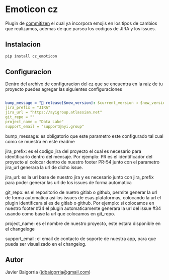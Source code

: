 # Emoticon cz

Plugin de [commitizen](https://commitizen-tools.github.io/commitizen/) el cual ya incorpora emojis en los tipos de cambios que realizamos, ademas de que parsea los codigos de JIRA y los issues.

## Instalacion

```python
pip install cz_emoticon
```

## Configuracion

Dentro del archivo de configuracion del cz que se encuentra en la raiz de tu proyecto puedes agregar las siguientes configuraciones

```yaml

bump_message = "🔖 release[$new_version]: $current_version → $new_version"
jira_prefix = "JIRA"
jira_url = "https://ayigroup.atlassian.net"
git_repo = ""
project_name = "Data Lake"
support_email = "support@ayi.group"

```

bump_message: es obligatorio que este parametro este configurado tal cual como se muestra en este readme

jira_prefix: es el codigo jira del proyecto el cual es necesario para identificarlo dentro del mensaje. Por ejemplo: PR es el identificador del proyecto al colocar dentro de nuestro footer PR-54 junto con el parametro jira_url generara la url de dicho issue.

jira_url: es la url base de nuestro jira y es necesario junto con jira_prefix para poder generar las url de los issues de forma automatica

git_repo: es el repositorio de nuetro gitlab o github, permite generar la url de forma automatica asi los issues de esas plataformas, colocando la url el plugin identificara si es de gitlab o github. Por ejemplo: si colocamos en nuestro footer #34 el plugin automaticamente generara la url del issue #34 usando como base la url que colocamos en git_repo.

project_name: es el nombre de nuestro proyecto, este estara disponible en el changeloge

support_email: el email de contacto de soporte de nuestra app, para que pueda ser visualizado en el changelog.

## Autor

Javier Baigorria (jdbaigorria@gmail.com)
